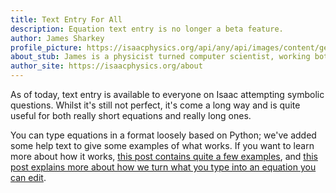 ```yaml
---
title: Text Entry For All
description: Equation text entry is no longer a beta feature.
author: James Sharkey
profile_picture: https://isaacphysics.org/api/any/api/images/content/general_pages/about_us/photos/js.png
about_stub: James is a physicist turned computer scientist, working both on physics and computing for Isaac.
author_site: https://isaacphysics.org/about
---
```

As of today, text entry is available to everyone on Isaac attempting symbolic questions. Whilst it's still not perfect, it's come a long way and is quite useful for both really short equations and really long ones.

You can type equations in a format loosely based on Python; we've added some help text to give some examples of what works. If you want to learn more about how it works, <a href="{{ '/equation-editor-text-entry.html' | relative_url }}" target='_blank'>this post contains quite a few examples</a>, and <a href="{{ '/equation-editor-text-entry-grammar.html' | relative_url }}" target='_blank'>this post explains more about how we turn what you type into an equation you can edit</a>.